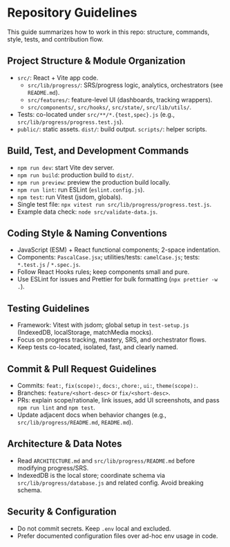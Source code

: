 # Repository Guidelines

This guide summarizes how to work in this repo: structure, commands, style, tests, and contribution flow.

## Project Structure & Module Organization
- `src/`: React + Vite app code.
  - `src/lib/progress/`: SRS/progress logic, analytics, orchestrators (see `README.md`).
  - `src/features/`: feature-level UI (dashboards, tracking wrappers).
  - `src/components/`, `src/hooks/`, `src/state/`, `src/lib/utils/`.
- Tests: co-located under `src/**/*.{test,spec}.js` (e.g., `src/lib/progress/progress.test.js`).
- `public/`: static assets. `dist/`: build output. `scripts/`: helper scripts.

## Build, Test, and Development Commands
- `npm run dev`: start Vite dev server.
- `npm run build`: production build to `dist/`.
- `npm run preview`: preview the production build locally.
- `npm run lint`: run ESLint (`eslint.config.js`).
- `npm test`: run Vitest (jsdom, globals).
- Single test file: `npx vitest run src/lib/progress/progress.test.js`.
- Example data check: `node src/validate-data.js`.

## Coding Style & Naming Conventions
- JavaScript (ESM) + React functional components; 2-space indentation.
- Components: `PascalCase.jsx`; utilities/tests: `camelCase.js`; tests: `*.test.js` / `*.spec.js`.
- Follow React Hooks rules; keep components small and pure.
- Use ESLint for issues and Prettier for bulk formatting (`npx prettier -w .`).

## Testing Guidelines
- Framework: Vitest with jsdom; global setup in `test-setup.js` (IndexedDB, localStorage, matchMedia mocks).
- Focus on progress tracking, mastery, SRS, and orchestrator flows.
- Keep tests co-located, isolated, fast, and clearly named.

## Commit & Pull Request Guidelines
- Commits: `feat:`, `fix(scope):`, `docs:`, `chore:`, `ui:`, `theme(scope):`.
- Branches: `feature/<short-desc>` or `fix/<short-desc>`.
- PRs: explain scope/rationale, link issues, add UI screenshots, and pass `npm run lint` and `npm test`.
- Update adjacent docs when behavior changes (e.g., `src/lib/progress/README.md`, `README.md`).

## Architecture & Data Notes
- Read `ARCHITECTURE.md` and `src/lib/progress/README.md` before modifying progress/SRS.
- IndexedDB is the local store; coordinate schema via `src/lib/progress/database.js` and related config. Avoid breaking schema.

## Security & Configuration
- Do not commit secrets. Keep `.env` local and excluded.
- Prefer documented configuration files over ad-hoc env usage in code.

